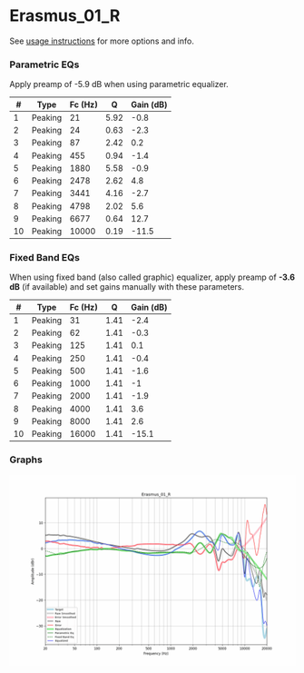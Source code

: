 # Erasmus_01_R
See [usage instructions](https://github.com/jaakkopasanen/AutoEq#usage) for more options and info.

### Parametric EQs
Apply preamp of -5.9 dB when using parametric equalizer.

|   # | Type    |   Fc (Hz) |    Q |   Gain (dB) |
|-----|---------|-----------|------|-------------|
|   1 | Peaking |        21 | 5.92 |        -0.8 |
|   2 | Peaking |        24 | 0.63 |        -2.3 |
|   3 | Peaking |        87 | 2.42 |         0.2 |
|   4 | Peaking |       455 | 0.94 |        -1.4 |
|   5 | Peaking |      1880 | 5.58 |        -0.9 |
|   6 | Peaking |      2478 | 2.62 |         4.8 |
|   7 | Peaking |      3441 | 4.16 |        -2.7 |
|   8 | Peaking |      4798 | 2.02 |         5.6 |
|   9 | Peaking |      6677 | 0.64 |        12.7 |
|  10 | Peaking |     10000 | 0.19 |       -11.5 |

### Fixed Band EQs
When using fixed band (also called graphic) equalizer, apply preamp of **-3.6 dB** (if available) and set gains manually with these parameters.

|   # | Type    |   Fc (Hz) |    Q |   Gain (dB) |
|-----|---------|-----------|------|-------------|
|   1 | Peaking |        31 | 1.41 |        -2.4 |
|   2 | Peaking |        62 | 1.41 |        -0.3 |
|   3 | Peaking |       125 | 1.41 |         0.1 |
|   4 | Peaking |       250 | 1.41 |        -0.4 |
|   5 | Peaking |       500 | 1.41 |        -1.6 |
|   6 | Peaking |      1000 | 1.41 |        -1   |
|   7 | Peaking |      2000 | 1.41 |        -1.9 |
|   8 | Peaking |      4000 | 1.41 |         3.6 |
|   9 | Peaking |      8000 | 1.41 |         2.6 |
|  10 | Peaking |     16000 | 1.41 |       -15.1 |

### Graphs
![](./Erasmus_01_R.png)
